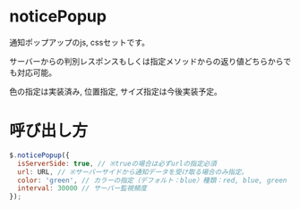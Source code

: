 # noticePopup
通知ポップアップのjs, cssセットです。

サーバーからの判別レスポンスもしくは指定メソッドからの返り値どちらからでも対応可能。

色の指定は実装済み, 位置指定, サイズ指定は今後実装予定。

# 呼び出し方
```javascript
$.noticePopup({
  isServerSide: true, // ※trueの場合は必ずurlの指定必須
  url: URL, // ※サーバーサイドから通知データを受け取る場合のみ指定。
  color: 'green', // カラーの指定（デフォルト：blue）種類：red, blue, green
  interval: 30000 // サーバー監視頻度
});
